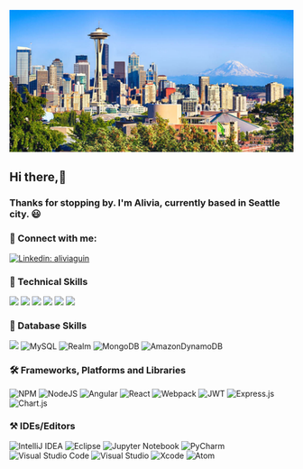 ![Software Developer](https://github.com/alivia-23/alivia-23/blob/main/images/Seattle-Rainier%201200x600_0.png)
## Hi there,👋 
### Thanks for stopping by. I'm Alivia, currently based in Seattle city. :smiley: 
### 🤝 Connect with me:
[![Linkedin: aliviaguin](https://img.shields.io/badge/-aliviaguin-blue?style=flat-square&logo=linkedin&logoColor=white&link=https://www.linkedin.com/in/alivia-guin/)](https://www.linkedin.com/in/alivia-guin/) &nbsp;
<!--[![GitHub Alivia Guin](https://img.shields.io/github/followers/aliviaguin?label=follow&style=social)](https://github.com/alivia-23)-->

### :briefcase: Technical Skills
![](https://img.shields.io/badge/Code-java-informational?style=flat&logo=java&logoColor=white)
![](https://img.shields.io/badge/Code-JavaScript-informational?style=flat&logo=JavaScript&color=F7DF1E)
![](https://img.shields.io/badge/Code-React-informational?style=flat&logo=react&color=61DAFB)
![](https://img.shields.io/badge/Code-HTML5-informational?style=flat&logo=HTML5&color=E34F26)
![](https://img.shields.io/badge/Code-Python-informational?style=flat&logo=Python&color=003B57)
![](https://img.shields.io/badge/Code-swift-informational?style=flat&logo=swift&logoColor=white)

### 💾 Database Skills
![](https://img.shields.io/badge/Microsoft%20SQL%20Sever-CC2927?style=flat&logo=microsoft%20sql%20server&logoColor=white)
![MySQL](https://img.shields.io/badge/mysql-%2300f.svg?style=flat&logo=mysql&logoColor=white)
![Realm](https://img.shields.io/badge/Realm-39477F?style=flat&logo=realm&logoColor=white)
![MongoDB](https://img.shields.io/badge/MongoDB-%234ea94b.svg?style=flat&logo=mongodb&logoColor=white)
![AmazonDynamoDB](https://img.shields.io/badge/Amazon%20DynamoDB-4053D6?style=flate&logo=Amazon%20DynamoDB&logoColor=white)

### :hammer_and_wrench: Frameworks, Platforms and Libraries
![NPM](https://img.shields.io/badge/NPM-%23000000.svg?style=flat&logo=npm&logoColor=white)
![NodeJS](https://img.shields.io/badge/node.js-6DA55F?style=flat&logo=node.js&logoColor=white)
![Angular](https://img.shields.io/badge/angular-%23DD0031.svg?style=flat&logo=angular&logoColor=white)
![React](https://img.shields.io/badge/react-%2320232a.svg?style=flat&logo=react&logoColor=%2361DAFB)
![Webpack](https://img.shields.io/badge/webpack-%238DD6F9.svg?style=flat&logo=webpack&logoColor=black)
![JWT](https://img.shields.io/badge/JWT-black?style=flat&logo=JSON%20web%20tokens)
![Express.js](https://img.shields.io/badge/express.js-%23404d59.svg?style=flat&logo=express&logoColor=%2361DAFB)
![Chart.js](https://img.shields.io/badge/chart.js-F5788D.svg?style=flat&logo=chart.js&logoColor=white)

### :hammer_and_pick: IDEs/Editors
![IntelliJ IDEA](https://img.shields.io/badge/IntelliJIDEA-000000.svg?style=flat&logo=intellij-idea&logoColor=white)
![Eclipse](https://img.shields.io/badge/Eclipse-FE7A16.svg?style=flat&logo=Eclipse&logoColor=white)
![Jupyter Notebook](https://img.shields.io/badge/jupyter-%23FA0F00.svg?style=flat&logo=jupyter&logoColor=white)
![PyCharm](https://img.shields.io/badge/pycharm-143?style=flat&logo=pycharm&logoColor=black&color=black&labelColor=green)
![Visual Studio Code](https://img.shields.io/badge/Visual%20Studio%20Code-0078d7.svg?style=flat&logo=visual-studio-code&logoColor=white)
![Visual Studio](https://img.shields.io/badge/Visual%20Studio-5C2D91.svg?style=flat&logo=visual-studio&logoColor=white)
![Xcode](https://img.shields.io/badge/Xcode-007ACC?style=flat&logo=Xcode&logoColor=white)
![Atom](https://img.shields.io/badge/Atom-%2366595C.svg?style=flat&logo=atom&logoColor=white)


<!--
**alivia-23/alivia-23** is a ✨ _special_ ✨ repository because its `README.md` (this file) appears on your GitHub profile.

Here are some ideas to get you started:

- 🔭 I’m currently working on ...
- 🌱 I’m currently learning ...
- 👯 I’m looking to collaborate on ...)
- 🤔 I’m looking for help with ...
- 💬 Ask me about ...
- 📫 How to reach me: ...
- 😄 Pronouns: ...
- ⚡ Fun fact: ...
-->
